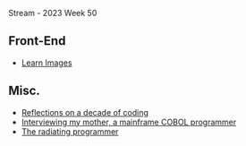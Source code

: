 Stream - 2023 Week 50

## Front-End

- [Learn Images](https://web.dev/learn/images/)

## Misc.

- [Reflections on a decade of coding](https://www.scattered-thoughts.net/writing/reflections-on-a-decade-of-coding/)
- [Interviewing my mother, a mainframe COBOL programmer](https://ezali.substack.com/p/interviewing-my-mother-a-mainframe)
- [The radiating programmer](https://dev.37signals.com/the-radiating-programmer/)
